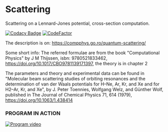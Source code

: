 # Scattering
Scattering on a Lennard-Jones potential, cross-section computation.

[![Codacy Badge](https://api.codacy.com/project/badge/Grade/22b5b7b01ecd4332b9a19728a7fc70f4)](https://app.codacy.com/gh/aromanro/Scattering?utm_source=github.com&utm_medium=referral&utm_content=aromanro/Scattering&utm_campaign=Badge_Grade_Settings)
[![CodeFactor](https://www.codefactor.io/repository/github/aromanro/scattering/badge)](https://www.codefactor.io/repository/github/aromanro/scattering)

The description is on: https://compphys.go.ro/quantum-scattering/

Some short info:
The referred formulae are from the book
"Computational Physics" by J M Thijssen,
isbn: 9780521833462, https://doi.org/10.1017/CBO9781139171397,
the theory is in chapter 2

The parameters and theory and experimental data can be found in "Molecular beam scattering studies of orbiting resonances and the determination of van der Waals potentials for H–Ne, Ar, Kr, and Xe and for H2–Ar, Kr, and Xe", by J. Peter Toennies, Wolfgang Welz, and Günther Wolf, published in The Journal of Chemical Physics 71, 614 (1979), https://doi.org/10.1063/1.438414

### PROGRAM IN ACTION

[![Program video](https://img.youtube.com/vi/8XRV8YO-_uM/0.jpg)](https://youtu.be/8XRV8YO-_uM)
